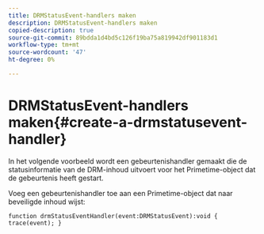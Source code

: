 ```yaml
---
title: DRMStatusEvent-handlers maken
description: DRMStatusEvent-handlers maken
copied-description: true
source-git-commit: 89bdda1d4bd5c126f19ba75a819942df901183d1
workflow-type: tm+mt
source-wordcount: '47'
ht-degree: 0%

---
```



# DRMStatusEvent-handlers maken{#create-a-drmstatusevent-handler}

In het volgende voorbeeld wordt een gebeurtenishandler gemaakt die de statusinformatie van de DRM-inhoud uitvoert voor het Primetime-object dat de gebeurtenis heeft gestart.

Voeg een gebeurtenishandler toe aan een Primetime-object dat naar beveiligde inhoud wijst:

```
function drmStatusEventHandler(event:DRMStatusEvent):void { trace(event); } 
```


